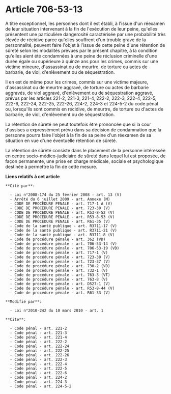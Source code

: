 # Article 706-53-13

A titre exceptionnel, les personnes dont il est établi, à l'issue d'un réexamen de leur situation intervenant à la fin de
l'exécution de leur peine, qu'elles présentent une particulière dangerosité caractérisée par une probabilité très élevée de
récidive parce qu'elles souffrent d'un trouble grave de la personnalité, peuvent faire l'objet à l'issue de cette peine d'une
rétention de sûreté selon les modalités prévues par le présent chapitre, à la condition qu'elles aient été condamnées à une
peine de réclusion criminelle d'une durée égale ou supérieure à quinze ans pour les crimes, commis sur une victime mineure,
d'assassinat ou de meurtre, de torture ou actes de barbarie, de viol, d'enlèvement ou de séquestration. 

Il en est de même pour les crimes, commis sur une victime majeure, d'assassinat ou de meurtre aggravé, de torture ou actes de
barbarie aggravés, de viol aggravé, d'enlèvement ou de séquestration aggravé, prévus par les articles 221-2, 221-3, 221-4,
222-2, 222-3, 222-4, 222-5, 222-6, 222-24, 222-25, 222-26, 224-2, 224-3 et 224-5-2 du code pénal ou, lorsqu'ils sont commis
en récidive, de meurtre, de torture ou d'actes de barbarie, de viol, d'enlèvement ou de séquestration. 

La rétention de sûreté ne peut toutefois être prononcée que si la cour d'assises a expressément prévu dans sa décision de
condamnation que la personne pourra faire l'objet à la fin de sa peine d'un réexamen de sa situation en vue d'une éventuelle
rétention de sûreté. 

La rétention de sûreté consiste dans le placement de la personne intéressée en centre socio-médico-judiciaire de sûreté dans
lequel lui est proposée, de façon permanente, une prise en charge médicale, sociale et psychologique destinée à permettre la
fin de cette mesure.

**Liens relatifs à cet article**

	**Cité par**:

	  - Loi n°2008-174 du 25 février 2008 - art. 13 (V)
	  - Arrêté du 6 juillet 2009 - art. Annexe (M)
	  - CODE DE PROCEDURE PENALE - art. 717-1 A (V)
	  - CODE DE PROCEDURE PENALE - art. 723-38 (V)
	  - CODE DE PROCEDURE PENALE - art. R53-8-52 (V)
	  - CODE DE PROCEDURE PENALE - art. R53-8-53 (V)
	  - CODE DE PROCEDURE PENALE - art. R61-35 (V)
	  - Code de la santé publique - art. R3711-17 (V)
	  - Code de la santé publique - art. R3711-21 (V)
	  - Code de la santé publique - art. R3711-8 (V)
	  - Code de procédure pénale - art. 362 (VD)
	  - Code de procédure pénale - art. 706-53-14 (V)
	  - Code de procédure pénale - art. 706-53-19 (VD)
	  - Code de procédure pénale - art. 717-1 (V)
	  - Code de procédure pénale - art. 723-30 (V)
	  - Code de procédure pénale - art. 723-37 (V)
	  - Code de procédure pénale - art. 730-2 (VD)
	  - Code de procédure pénale - art. 732-1 (V)
	  - Code de procédure pénale - art. 763-3 (VT)
	  - Code de procédure pénale - art. 763-8 (V)
	  - Code de procédure pénale - art. D527-1 (V)
	  - Code de procédure pénale - art. R53-8-44 (V)
	  - Code de procédure pénale - art. R61-33 (V)

	**Modifié par**:

	  - Loi n°2010-242 du 10 mars 2010 - art. 1

	**Cite**:

	  - Code pénal - art. 221-2
	  - Code pénal - art. 221-3
	  - Code pénal - art. 221-4
	  - Code pénal - art. 222-2
	  - Code pénal - art. 222-24
	  - Code pénal - art. 222-25
	  - Code pénal - art. 222-26
	  - Code pénal - art. 222-3
	  - Code pénal - art. 222-4
	  - Code pénal - art. 222-5
	  - Code pénal - art. 222-6
	  - Code pénal - art. 224-2
	  - Code pénal - art. 224-3
	  - Code pénal - art. 224-5-2
